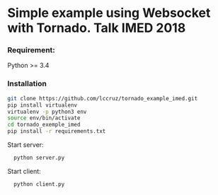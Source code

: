 # Simple example using Websocket with Tornado. Talk IMED 2018

### Requirement:
Python >= 3.4

### Installation

```bash
git clone https://github.com/lccruz/tornado_example_imed.git
pip install virtualenv
virtualenv -p python3 env
source env/bin/activate
cd tornado_exemple_imed
pip install -r requirements.txt
```

Start server:

```bash
  python server.py
```

Start client:

```bash
  python client.py
```
